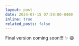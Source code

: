 ```yaml
---
layout: post
date: 2024-07-15 07:59:00-0400
inline: true
related_posts: false
---
```


Final version coming soon!!! :sparkles: :smile:

